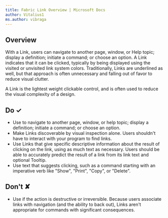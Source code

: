 ```yaml
---
title: Fabric Link Overview | Microsoft Docs
author: Vitalius1
ms.author: vibraga
---
```


## Overview
With a Link, users can navigate to another page, window, or Help topic; display a definition; initiate a command; or choose an option. A Link indicates that it can be clicked, typically by being displayed using the visited or unvisited link system colors. Traditionally, Links are underlined as well, but that approach is often unnecessary and falling out of favor to reduce visual clutter.

A Link is the lightest weight clickable control, and is often used to reduce the visual complexity of a design.



## Do &#10003;
- Use to navigate to another page, window, or help topic; display a definition; initiate a command; or choose an option.
- Make Links discoverable by visual inspection alone. Users shouldn&#39;t have to interact with your program to find links.
- Use Links that give specific descriptive information about the result of clicking on the link, using as much text as necessary. Users should be able to accurately predict the result of a link from its link text and optional Tooltip.
- Use text that suggests clicking, such as a command starting with an imperative verb like &quot;Show&quot;, &quot;Print&quot;, &quot;Copy&quot;, or &quot;Delete&quot;.

## Don't &#10008;
- Use if the action is destructive or irreversible. Because users associate links with navigation (and the ability to back out), Links aren&#39;t appropriate for commands with significant consequences.
